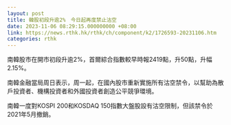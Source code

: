 ```yaml
---
layout: post
title: 韓股初段升逾2%　今日起再度禁止沽空
date: 2023-11-06 08:29:15.000000000 +08:00
link: https://news.rthk.hk/rthk/ch/component/k2/1726593-20231106.htm
categories: rthk
---
```


南韓股市在開市初段升逾2%，首爾綜合指數較早時報2419點，升50點，升幅2.15%。

南韓金融當局周日表示，周一起，在國內股市重新實施所有沽空禁令，以幫助為散戶投資者、機構投資者和外國投資者創造公平競爭環境。

南韓一度對KOSPI 200和KOSDAQ 150指數大盤股設有沽空限制，但該禁令於2021年5月撤銷。
